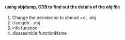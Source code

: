 #### using objdump, GDB to find out the details of the obj file
1. Change the permission to chmod +x ...obj
2. Use gdb ...obj
3. info function
4. disassemble functionName
